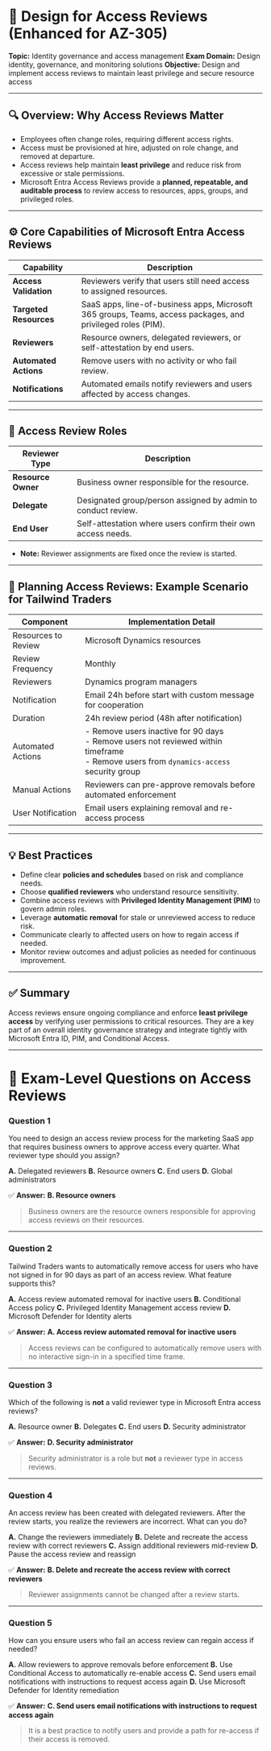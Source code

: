 # 🔐 Design for Access Reviews (Enhanced for AZ-305)

**Topic:** Identity governance and access management
**Exam Domain:** Design identity, governance, and monitoring solutions
**Objective:** Design and implement access reviews to maintain least privilege and secure resource access

---

## 🔍 Overview: Why Access Reviews Matter

* Employees often change roles, requiring different access rights.
* Access must be provisioned at hire, adjusted on role change, and removed at departure.
* Access reviews help maintain **least privilege** and reduce risk from excessive or stale permissions.
* Microsoft Entra Access Reviews provide a **planned, repeatable, and auditable process** to review access to resources, apps, groups, and privileged roles.

---

## ⚙️ Core Capabilities of Microsoft Entra Access Reviews

| Capability             | Description                                                                                                 |
| ---------------------- | ----------------------------------------------------------------------------------------------------------- |
| **Access Validation**  | Reviewers verify that users still need access to assigned resources.                                        |
| **Targeted Resources** | SaaS apps, line-of-business apps, Microsoft 365 groups, Teams, access packages, and privileged roles (PIM). |
| **Reviewers**          | Resource owners, delegated reviewers, or self-attestation by end users.                                     |
| **Automated Actions**  | Remove users with no activity or who fail review.                                                           |
| **Notifications**      | Automated emails notify reviewers and users affected by access changes.                                     |

---

## 🧩 Access Review Roles

| Reviewer Type      | Description                                                  |
| ------------------ | ------------------------------------------------------------ |
| **Resource Owner** | Business owner responsible for the resource.                 |
| **Delegate**       | Designated group/person assigned by admin to conduct review. |
| **End User**       | Self-attestation where users confirm their own access needs. |

* **Note:** Reviewer assignments are fixed once the review is started.

---

## 📅 Planning Access Reviews: Example Scenario for Tailwind Traders

| Component           | Implementation Detail                                                                                                                       |
| ------------------- | ------------------------------------------------------------------------------------------------------------------------------------------- |
| Resources to Review | Microsoft Dynamics resources                                                                                                                |
| Review Frequency    | Monthly                                                                                                                                     |
| Reviewers           | Dynamics program managers                                                                                                                   |
| Notification        | Email 24h before start with custom message for cooperation                                                                                  |
| Duration            | 24h review period (48h after notification)                                                                                                  |
| Automated Actions   | - Remove users inactive for 90 days<br>- Remove users not reviewed within timeframe<br>- Remove users from `dynamics-access` security group |
| Manual Actions      | Reviewers can pre-approve removals before automated enforcement                                                                             |
| User Notification   | Email users explaining removal and re-access process                                                                                        |

---

## 💡 Best Practices

* Define clear **policies and schedules** based on risk and compliance needs.
* Choose **qualified reviewers** who understand resource sensitivity.
* Combine access reviews with **Privileged Identity Management (PIM)** to govern admin roles.
* Leverage **automatic removal** for stale or unreviewed access to reduce risk.
* Communicate clearly to affected users on how to regain access if needed.
* Monitor review outcomes and adjust policies as needed for continuous improvement.

---

## ✅ Summary

Access reviews ensure ongoing compliance and enforce **least privilege access** by verifying user permissions to critical resources. They are a key part of an overall identity governance strategy and integrate tightly with Microsoft Entra ID, PIM, and Conditional Access.

---

# 🧪 Exam-Level Questions on Access Reviews

### Question 1

You need to design an access review process for the marketing SaaS app that requires business owners to approve access every quarter. What reviewer type should you assign?

**A.** Delegated reviewers
**B.** Resource owners
**C.** End users
**D.** Global administrators

✅ **Answer:** **B. Resource owners**

> Business owners are the resource owners responsible for approving access reviews on their resources.

---

### Question 2

Tailwind Traders wants to automatically remove access for users who have not signed in for 90 days as part of an access review. What feature supports this?

**A.** Access review automated removal for inactive users
**B.** Conditional Access policy
**C.** Privileged Identity Management access review
**D.** Microsoft Defender for Identity alerts

✅ **Answer:** **A. Access review automated removal for inactive users**

> Access reviews can be configured to automatically remove users with no interactive sign-in in a specified time frame.

---

### Question 3

Which of the following is **not** a valid reviewer type in Microsoft Entra access reviews?

**A.** Resource owner
**B.** Delegates
**C.** End users
**D.** Security administrator

✅ **Answer:** **D. Security administrator**

> Security administrator is a role but **not** a reviewer type in access reviews.

---

### Question 4

An access review has been created with delegated reviewers. After the review starts, you realize the reviewers are incorrect. What can you do?

**A.** Change the reviewers immediately
**B.** Delete and recreate the access review with correct reviewers
**C.** Assign additional reviewers mid-review
**D.** Pause the access review and reassign

✅ **Answer:** **B. Delete and recreate the access review with correct reviewers**

> Reviewer assignments cannot be changed after a review starts.

---

### Question 5

How can you ensure users who fail an access review can regain access if needed?

**A.** Allow reviewers to approve removals before enforcement
**B.** Use Conditional Access to automatically re-enable access
**C.** Send users email notifications with instructions to request access again
**D.** Use Microsoft Defender for Identity remediation

✅ **Answer:** **C. Send users email notifications with instructions to request access again**

> It is a best practice to notify users and provide a path for re-access if their access is removed.
